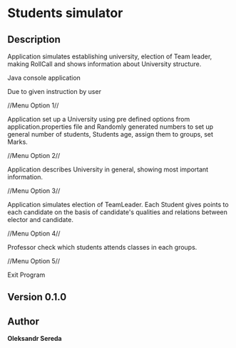 # Students simulator 

## Description

Application simulates establishing university, election of Team leader, making RollCall and shows
information about University structure.

Java console application

Due to given instruction by user
 
//Menu Option 1//
 
Application set up a University using pre defined options 
from application.properties file and Randomly generated numbers to set up general number of students,
Students age, assign them to groups, set Marks.

//Menu Option 2//

Application describes University in general, showing most important information.

//Menu Option 3//

Application simulates election of TeamLeader. Each Student gives points to each candidate on the basis of candidate's qualities and relations between elector and candidate.

//Menu Option 4//

Professor check which students attends classes in each groups.

//Menu Option 5//

Exit Program


## Version 0.1.0

## Author

**Oleksandr Sereda**

